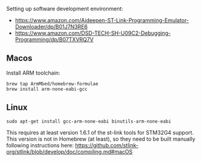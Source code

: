 Setting up software development environment:

* <https://www.amazon.com/Aideepen-ST-Link-Programming-Emulator-Downloader/dp/B01J7N3RE6>
* <https://www.amazon.com/DSD-TECH-SH-U09C2-Debugging-Programming/dp/B07TXVRQ7V>

## Macos

Install ARM toolchain:

    brew tap ArmMbed/homebrew-formulae
    brew install arm-none-eabi-gcc

## Linux

    sudo apt-get install gcc-arm-none-eabi binutils-arm-none-eabi

This requires at least version 1.6.1 of the st-link tools for STM32G4 support. This version
is not in Homebrew (at least), so they need to be built manually following instructions here:
<https://github.com/stlink-org/stlink/blob/develop/doc/compiling.md#macOS>
